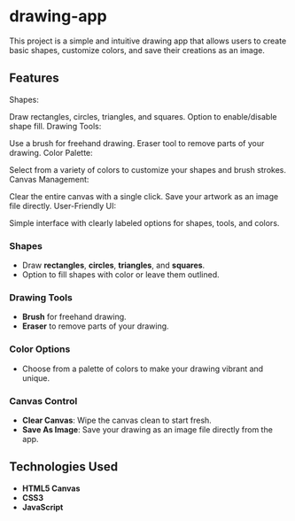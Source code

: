 # drawing-app
This project is a simple and intuitive drawing app that allows users to create basic shapes, customize colors, and save their creations as an image.

## Features  
Shapes:

Draw rectangles, circles, triangles, and squares.
Option to enable/disable shape fill.
Drawing Tools:

Use a brush for freehand drawing.
Eraser tool to remove parts of your drawing.
Color Palette:

Select from a variety of colors to customize your shapes and brush strokes.
Canvas Management:

Clear the entire canvas with a single click.
Save your artwork as an image file directly.
User-Friendly UI:

Simple interface with clearly labeled options for shapes, tools, and colors.
### Shapes  
- Draw **rectangles**, **circles**, **triangles**, and **squares**.  
- Option to fill shapes with color or leave them outlined.  

### Drawing Tools  
- **Brush** for freehand drawing.  
- **Eraser** to remove parts of your drawing.  

### Color Options  
- Choose from a palette of colors to make your drawing vibrant and unique.  

### Canvas Control  
- **Clear Canvas**: Wipe the canvas clean to start fresh.  
- **Save As Image**: Save your drawing as an image file directly from the app.  

## Technologies Used  
- **HTML5 Canvas**  
- **CSS3**  
- **JavaScript**  

